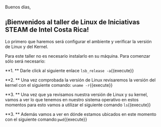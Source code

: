 Buenos días, 

## ¡Bienvenidos al taller de Linux de Iniciativas STEAM de Intel Costa Rica!



Lo primero que haremos será configurar el ambiente y verificar la versión de Linux y del Kernel.

Para este taller no es necesario instalarlo en su máquina. Para comenzar sólo será necesario:

**1. ** Darle click al siguiente enlace `lsb_release -a`{{execute}}

**2. **  Una vez comprobada la versión de Linux revisaremos la versión del kernel con el siguiente comando: `uname -r`{{execute}}

**3. ** Una vez que ya revisamos nuestra versión de Linux y su kernel, vamos a ver lo que tenemos en nuestro sistema operativo en estos momentos para esto vamos a utilizar el siguiente comando `ls`{{execute}}

**3. ** Además vamos a ver en dónde estamos ubicados en  este momento  con el siguiente comando:`pwd`{{execute}}
